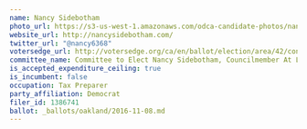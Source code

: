 ```yaml
---
name: Nancy Sidebotham
photo_url: https://s3-us-west-1.amazonaws.com/odca-candidate-photos/nancy-sidebotham2.png
website_url: http://nancysidebotham.com/
twitter_url: "@nancy6368"
votersedge_url: http://votersedge.org/ca/en/ballot/election/area/42/contests/contest/13234/candidate/130754?&county=Alameda%20County&election_authority_id=1
committee_name: Committee to Elect Nancy Sidebotham, Councilmember At Large, 2016
is_accepted_expenditure_ceiling: true
is_incumbent: false
occupation: Tax Preparer
party_affiliation: Democrat
filer_id: 1386741
ballot: _ballots/oakland/2016-11-08.md
---
```

